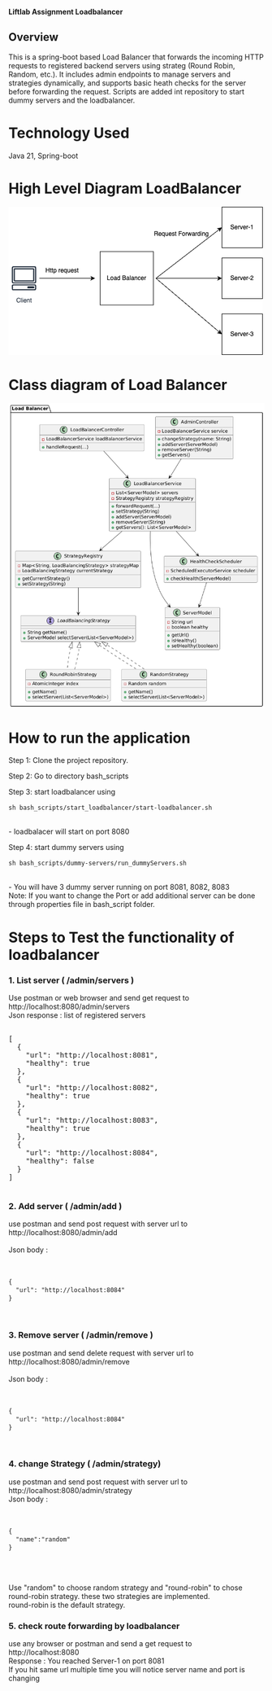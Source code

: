 **Liftlab Assignment Loadbalancer**

## Overview
This is a spring-boot based Load Balancer that forwards the incoming HTTP requests to registered backend servers using strateg (Round Robin, Random, etc.). It includes admin endpoints to manage servers and strategies dynamically, and supports basic heath checks for the server before forwarding the request. Scripts are added int repository to start dummy servers and the loadbalancer.

# Technology Used
Java 21, Spring-boot

# High Level Diagram LoadBalancer
![Load Balancer HLD](images/loadbalancerHLD.png)

# Class diagram of Load Balancer
![Load Balancer LLD](images/loadBalancerLLD.png)

# How to run the application

Step 1: Clone the project repository.

Step 2: Go to directory bash_scripts

Step 3: start loadbalancer using 
        
    sh bash_scripts/start_loadbalancer/start-loadbalancer.sh
<br> - loadbalacer will start on port 8080

Step 4: start dummy servers using 


    sh bash_scripts/dummy-servers/run_dummyServers.sh
<br> - You will have 3 dummy server running on port 8081, 8082, 8083
<br> Note: If you want to change the Port or add additional server can be done through properties file in bash_script folder.
# Steps to Test the functionality of loadbalancer



### 1. List server ( /admin/servers )
Use postman or web browser and send get request to http://localhost:8080/admin/servers
<br>Json response : list of registered servers

<pre lang="json">

[
  {
    "url": "http://localhost:8081",
    "healthy": true
  },
  {
    "url": "http://localhost:8082",
    "healthy": true
  },
  {
    "url": "http://localhost:8083",
    "healthy": true
  },
  {
    "url": "http://localhost:8084",
    "healthy": false
  }
]

</pre>


### 2. Add server ( /admin/add )
use postman and send post request with server url to http://localhost:8080/admin/add
<br>
<br>Json body :
<pre>

<code>
{
  "url": "http://localhost:8084"
}
</code>

</pre>

### 3. Remove server ( /admin/remove )
use postman and send delete request with server url to http://localhost:8080/admin/remove  
<br>Json body :

<pre>

<code>
{
  "url": "http://localhost:8084"
}
</code>

</pre>
### 4. change Strategy  ( /admin/strategy)
use postman and send post request with server url to http://localhost:8080/admin/strategy
<br>Json body :
<pre>

<code>
{
  "name":"random"
}
</code>

</pre>

<br>
Use "random" to choose random strategy and "round-robin" to chose round-robin strategy. these two strategies are implemented.
<br> round-robin is the default strategy.

### 5. check route forwarding by loadbalancer
use any browser or postman and send a get request to http://localhost:8080
<br>
Response : You reached Server-1 on port 8081
<br>
If you hit same url multiple time you will notice server name and port is changing